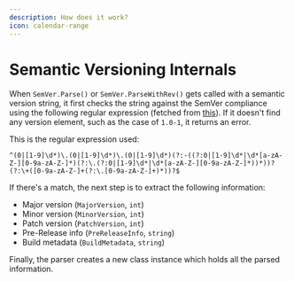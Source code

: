 ```yaml
---
description: How does it work?
icon: calendar-range
---
```


# Semantic Versioning Internals

When `SemVer.Parse()` or `SemVer.ParseWithRev()` gets called with a semantic version string, it first checks the string against the SemVer compliance using the following regular expression (fetched from [this](https://semver.org/)). If it doesn't find any version element, such as the case of `1.0-1`, it returns an error.

This is the regular expression used:

```regex
^(0|[1-9]\d*)\.(0|[1-9]\d*)\.(0|[1-9]\d*)(?:-((?:0|[1-9]\d*|\d*[a-zA-Z-][0-9a-zA-Z-]*)(?:\.(?:0|[1-9]\d*|\d*[a-zA-Z-][0-9a-zA-Z-]*))*))?(?:\+([0-9a-zA-Z-]+(?:\.[0-9a-zA-Z-]+)*))?$
```

If there's a match, the next step is to extract the following information:

* Major version (`MajorVersion`, `int`)
* Minor version (`MinorVersion`, `int`)
* Patch version (`PatchVersion`, `int`)
* Pre-Release info (`PreReleaseInfo`, `string`)
* Build metadata (`BuildMetadata`, `string`)

Finally, the parser creates a new class instance which holds all the parsed information.

